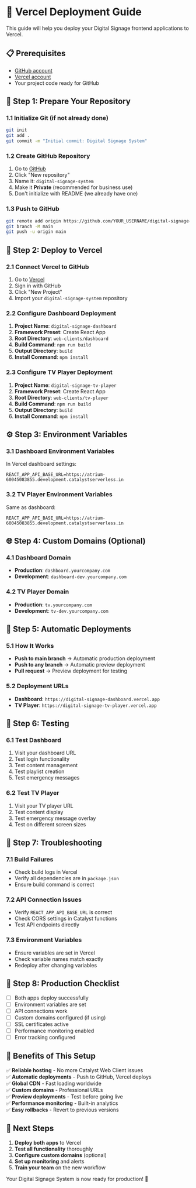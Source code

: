 # 🚀 Vercel Deployment Guide

This guide will help you deploy your Digital Signage frontend applications to Vercel.

## 📋 Prerequisites

- [GitHub account](https://github.com)
- [Vercel account](https://vercel.com)
- Your project code ready for GitHub

## 🔧 Step 1: Prepare Your Repository

### 1.1 Initialize Git (if not already done)
```bash
git init
git add .
git commit -m "Initial commit: Digital Signage System"
```

### 1.2 Create GitHub Repository
1. Go to [GitHub](https://github.com)
2. Click "New repository"
3. Name it: `digital-signage-system`
4. Make it **Private** (recommended for business use)
5. Don't initialize with README (we already have one)

### 1.3 Push to GitHub
```bash
git remote add origin https://github.com/YOUR_USERNAME/digital-signage-system.git
git branch -M main
git push -u origin main
```

## 🚀 Step 2: Deploy to Vercel

### 2.1 Connect Vercel to GitHub
1. Go to [Vercel](https://vercel.com)
2. Sign in with GitHub
3. Click "New Project"
4. Import your `digital-signage-system` repository

### 2.2 Configure Dashboard Deployment
1. **Project Name**: `digital-signage-dashboard`
2. **Framework Preset**: Create React App
3. **Root Directory**: `web-clients/dashboard`
4. **Build Command**: `npm run build`
5. **Output Directory**: `build`
6. **Install Command**: `npm install`

### 2.3 Configure TV Player Deployment
1. **Project Name**: `digital-signage-tv-player`
2. **Framework Preset**: Create React App
3. **Root Directory**: `web-clients/tv-player`
4. **Build Command**: `npm run build`
5. **Output Directory**: `build`
6. **Install Command**: `npm install`

## ⚙️ Step 3: Environment Variables

### 3.1 Dashboard Environment Variables
In Vercel dashboard settings:
```
REACT_APP_API_BASE_URL=https://atrium-60045083855.development.catalystserverless.in
```

### 3.2 TV Player Environment Variables
Same as dashboard:
```
REACT_APP_API_BASE_URL=https://atrium-60045083855.development.catalystserverless.in
```

## 🌐 Step 4: Custom Domains (Optional)

### 4.1 Dashboard Domain
- **Production**: `dashboard.yourcompany.com`
- **Development**: `dashboard-dev.yourcompany.com`

### 4.2 TV Player Domain
- **Production**: `tv.yourcompany.com`
- **Development**: `tv-dev.yourcompany.com`

## 🔄 Step 5: Automatic Deployments

### 5.1 How It Works
- **Push to main branch** → Automatic production deployment
- **Push to any branch** → Automatic preview deployment
- **Pull request** → Preview deployment for testing

### 5.2 Deployment URLs
- **Dashboard**: `https://digital-signage-dashboard.vercel.app`
- **TV Player**: `https://digital-signage-tv-player.vercel.app`

## 🧪 Step 6: Testing

### 6.1 Test Dashboard
1. Visit your dashboard URL
2. Test login functionality
3. Test content management
4. Test playlist creation
5. Test emergency messages

### 6.2 Test TV Player
1. Visit your TV player URL
2. Test content display
3. Test emergency message overlay
4. Test on different screen sizes

## 🔧 Step 7: Troubleshooting

### 7.1 Build Failures
- Check build logs in Vercel
- Verify all dependencies are in `package.json`
- Ensure build command is correct

### 7.2 API Connection Issues
- Verify `REACT_APP_API_BASE_URL` is correct
- Check CORS settings in Catalyst functions
- Test API endpoints directly

### 7.3 Environment Variables
- Ensure variables are set in Vercel
- Check variable names match exactly
- Redeploy after changing variables

## 📱 Step 8: Production Checklist

- [ ] Both apps deploy successfully
- [ ] Environment variables are set
- [ ] API connections work
- [ ] Custom domains configured (if using)
- [ ] SSL certificates active
- [ ] Performance monitoring enabled
- [ ] Error tracking configured

## 🎯 Benefits of This Setup

✅ **Reliable hosting** - No more Catalyst Web Client issues  
✅ **Automatic deployments** - Push to GitHub, Vercel deploys  
✅ **Global CDN** - Fast loading worldwide  
✅ **Custom domains** - Professional URLs  
✅ **Preview deployments** - Test before going live  
✅ **Performance monitoring** - Built-in analytics  
✅ **Easy rollbacks** - Revert to previous versions  

## 🚀 Next Steps

1. **Deploy both apps** to Vercel
2. **Test all functionality** thoroughly
3. **Configure custom domains** (optional)
4. **Set up monitoring** and alerts
5. **Train your team** on the new workflow

Your Digital Signage System is now ready for production! 🎉
